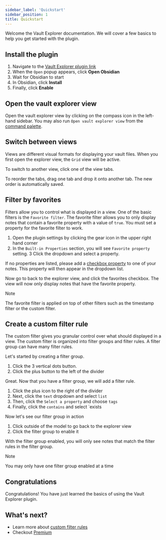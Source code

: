 ```yaml
---
sidebar_label: 'Quickstart'
sidebar_position: 1
title: Quickstart
---
```


Welcome the Vault Explorer documentation. We will cover a few basics to help you get started with the plugin.

## Install the plugin

1. Navigate to the [Vault Explorer plugin link](https://obsidian.md/plugins?id=vault-explorer)
2. When the `Open` popup appears, click **Open Obsidian**
3. Wait for Obsidian to start
4. In Obsidian, click **Install**
5. Finally, click **Enable**

## Open the vault explorer view

Open the vault explorer view by clicking on the compass icon in the left-hand sidebar. You may also run `Open vault explorer view` from the [command palette](https://help.obsidian.md/Plugins/Command+palette).

## Switch between views

Views are different visual formats for displaying your vault files. When you first open the explorer view, the `Grid` view will be active.

To switch to another view, click one of the view tabs.

To reorder the tabs, drag one tab and drop it onto another tab. The new order is automatically saved.

## Filter by favorites

Filters allow you to control what is displayed in a view. One of the basic filters is the `Favorite filter`. The favorite filter allows you to only display notes that contain a favorite property with a value of `true`. You must set a property for the favorite filter to work.

1. Open the plugin settings by clicking the gear icon in the upper right hand corner
2. In the `Built-in Properties` section, you will see `Favorite property` setting.
3 Click the dropdown and select a property.

If no properties are listed, please add a [checkbox property](https://help.obsidian.md/Editing+and+formatting/Properties) to one of your notes. This property will then appear in the dropdown list.

Now go to back to the explorer view, and click the favorites checkbox. The view will now only display notes that have the favorite property.

>[!NOTE]
>The favorite filter is applied on top of other filters such as the timestamp filter or the custom filter.

## Create a custom filter rule

The custom filter gives you granular control over what should displayed in a view. The custom filter is organized into filter groups and filter rules. A filter group can have many filter rules.

Let's started by creating a filter group.

1. Click the 3 vertical dots button.
2. Click the plus button to the left of the divider

Great. Now that you have a filter group, we will add a filter rule.

1. Click the plus icon to the right of the divider
2. Next, click the `text` dropdown and select `list`
3. Then, click the `Select a property` and choose `tags`
4. Finally, click the `contains` and select `exists

Now let's see our filter group in action
1. Click outside of the model to go back to the explorer view
2. Click the filter group to enable it

With the filter group enabled, you will only see notes that match the filter rules in the filter group.

> [!NOTE]
> You may only have one filter group enabled at a time


## Congratulations

Congratulations! You have just learned the basics of using the Vault Explorer plugin.

## What's next?
- Learn more about [custom filter rules](./view-options/custom-filter#filter-rules)
- Checkout [Premium](./premium)